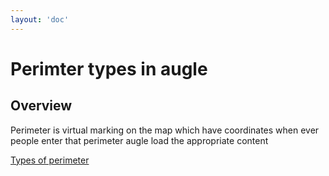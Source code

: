 ```yaml
---
layout: 'doc'
---
```


# Perimter types in augle

## Overview

Perimeter is virtual marking on the map which have coordinates when ever people enter that perimeter augle load the appropriate content

[Types of perimeter](/general/perimeters/perimeter-types)